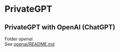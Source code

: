 # PrivateGPT

## PrivateGPT with OpenAI (ChatGPT)
Folder <i>openai</i><br/>
See <a href="openai/README.md">openai/README.md</a>